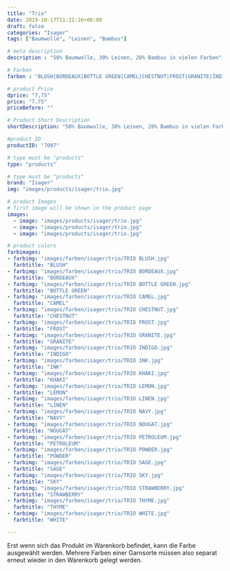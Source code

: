 ```yaml
---
title: "Trio"
date: 2019-10-17T11:22:16+06:00
draft: false
categories: "Isager"
tags: ["Baumwolle", "Leinen", "Bambus"]

# meta description
description : "50% Baumwolle, 30% Leinen, 20% Bambus in vielen Farben"

# Farben
farben : "BLUSH|BORDEAUX|BOTTLE GREEN|CAMEL|CHESTNUT|FROST|GRANITE|INDIGO|INK|KHAKI|LEMON|LINEN|NAVY|NOUGAT|PETROLEUM|POWDER|SAGE|SKY|STRAWBERRY|THYME|WHITE"

# product Price
dprice: "7,75"
price: "7.75"
priceBefore: ""

# Product Short Description
shortDescription: "50% Baumwolle, 30% Leinen, 20% Bambus in vielen Farben"

#product ID
productID: "7007"

# type must be "products"
type: "products"

# type must be "products"
brand: "Isager"
img: "images/products/isager/trio.jpg"   

# product Images
# first image will be shown in the product page
images:
  - image: "images/products/isager/trio.jpg"
  - image: "images/products/isager/trio.jpg"
  - image: "images/products/isager/trio.jpg"

# product colors
farbimages:
- farbimg: "images/farben/isager/trio/TRIO BLUSH.jpg"	
  farbtitle: "BLUSH"
- farbimg: "images/farben/isager/trio/TRIO BORDEAUX.jpg"	
  farbtitle: "BORDEAUX"
- farbimg: "images/farben/isager/trio/TRIO BOTTLE GREEN.jpg"	
  farbtitle: "BOTTLE GREEN"
- farbimg: "images/farben/isager/trio/TRIO CAMEL.jpg"	
  farbtitle: "CAMEL"
- farbimg: "images/farben/isager/trio/TRIO CHESTNUT.jpg"	
  farbtitle: "CHESTNUT"
- farbimg: "images/farben/isager/trio/TRIO FROST.jpg"	
  farbtitle: "FROST"
- farbimg: "images/farben/isager/trio/TRIO GRANITE.jpg"	
  farbtitle: "GRANITE"
- farbimg: "images/farben/isager/trio/TRIO INDIGO.jpg"	
  farbtitle: "INDIGO"
- farbimg: "images/farben/isager/trio/TRIO INK.jpg"	
  farbtitle: "INK"
- farbimg: "images/farben/isager/trio/TRIO KHAKI.jpg"	
  farbtitle: "KHAKI"
- farbimg: "images/farben/isager/trio/TRIO LEMON.jpg"	
  farbtitle: "LEMON"
- farbimg: "images/farben/isager/trio/TRIO LINEN.jpg"	
  farbtitle: "LINEN"
- farbimg: "images/farben/isager/trio/TRIO NAVY.jpg"	
  farbtitle: "NAVY"
- farbimg: "images/farben/isager/trio/TRIO NOUGAT.jpg"	
  farbtitle: "NOUGAT"
- farbimg: "images/farben/isager/trio/TRIO PETROLEUM.jpg"	
  farbtitle: "PETROLEUM"
- farbimg: "images/farben/isager/trio/TRIO POWDER.jpg"	
  farbtitle: "POWDER"
- farbimg: "images/farben/isager/trio/TRIO SAGE.jpg"	
  farbtitle: "SAGE"
- farbimg: "images/farben/isager/trio/TRIO SKY.jpg"	
  farbtitle: "SKY"
- farbimg: "images/farben/isager/trio/TRIO STRAWBERRY.jpg"	
  farbtitle: "STRAWBERRY"
- farbimg: "images/farben/isager/trio/TRIO THYME.jpg"	
  farbtitle: "THYME"
- farbimg: "images/farben/isager/trio/TRIO WHITE.jpg"	
  farbtitle: "WHITE"

---
```


Erst wenn sich das Produkt im Warenkorb befindet, kann die Farbe ausgewählt werden.
Mehrere Farben einer Garnsorte müssen also separat erneut wieder in den Warenkorb gelegt werden.
